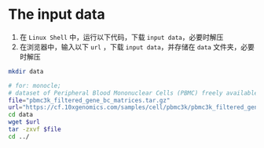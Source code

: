 # The input data 

1. 在 `Linux Shell` 中，运行以下代码，下载 `input data`，必要时解压
2. 在浏览器中，输入以下 `url` ，下载 `input data`，并存储在 `data` 文件夹，必要时解压

```sh
mkdir data
```

```sh
# for: monocle;
# dataset of Peripheral Blood Mononuclear Cells (PBMC) freely available from 10X Genomics
file="pbmc3k_filtered_gene_bc_matrices.tar.gz"
url="https://cf.10xgenomics.com/samples/cell/pbmc3k/pbmc3k_filtered_gene_bc_matrices.tar.gz"
cd data
wget $url
tar -zxvf $file
cd ../
```
